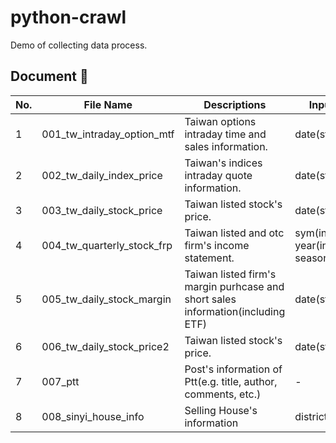 # python-crawl

Demo of collecting data process.

## Document :notebook:

| No. | File Name                  | Descriptions                                                                    | Input                          | Output    |
| --- | -------------------------- | ------------------------------------------------------------------------------- | ------------------------------ | --------- |
| 1   | 001_tw_intraday_option_mtf | Taiwan options intraday time and sales information.                             | date(str)                      | DataFrame |
| 2   | 002_tw_daily_index_price   | Taiwan's indices intraday quote information.                                    | date(str)                      | DataFrame |
| 3   | 003_tw_daily_stock_price   | Taiwan listed stock's price.                                                    | date(str)                      | DataFrame |
| 4   | 004_tw_quarterly_stock_frp | Taiwan listed and otc firm's income statement.                                  | sym(int) year(int) season(int) | DataFrame |
| 5   | 005_tw_daily_stock_margin  | Taiwan listed firm's margin purhcase and short sales information(including ETF) | date(str)                      | DataFrame |
| 6   | 006_tw_daily_stock_price2  | Taiwan listed stock's price.                                                    | date(str)                      | DataFrame |
| 7   | 007_ptt                    | Post's information of Ptt(e.g. title, author, comments, etc.)                   | -                              | dict      |
| 8   | 008_sinyi_house_info       | Selling House's information                                                     | district(str)                  | list      |
